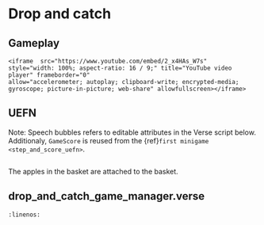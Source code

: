 # Drop and catch

## Gameplay

```{raw} html
<iframe  src="https://www.youtube.com/embed/2_x4HAs_W7s" 
style="width: 100%; aspect-ratio: 16 / 9;" title="YouTube video player" frameborder="0" 
allow="accelerometer; autoplay; clipboard-write; encrypted-media; gyroscope; picture-in-picture; web-share" allowfullscreen></iframe>
```


## UEFN

Note: Speech bubbles refers to editable attributes in the Verse script below. Additionaly, `GameScore` is reused from the {ref}`first minigame <step_and_score_uefn>`.

```{thumbnail} drop_and_catch.svg
```

The apples in the basket are attached to the basket.

## drop_and_catch_game_manager.verse

```{literalinclude} ../_code_samples/drop_and_catch_game_manager.verse
:linenos:
```
